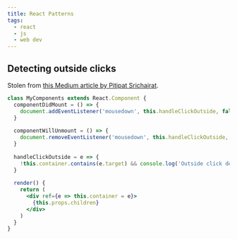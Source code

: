 ```yaml
---
title: React Patterns
tags: 
  - react
  - js
  - web dev
---
```


## Detecting outside clicks

Stolen from [this Medium article by Pitipat Srichairat](https://medium.com/@pitipatdop/little-neat-trick-to-capture-click-outside-react-component-5604830beb7f).

```jsx
class MyComponents extends React.Component {
  componentDidMount = () => {
    document.addEventListener('mousedown', this.handleClickOutside, false)
  }
  
  componentWillUnmount = () => {
    document.removeEventListener('mousedown', this.handleClickOutside, false)
  }
  
  handleClickOutside = e => {
    !this.container.contains(e.target) && console.log('Outside click detected!'))
  }
  
  render() {
    return (
      <div ref={e => this.container = e}>
        {this.props.children}
      </div>
    )
  }
}
```
